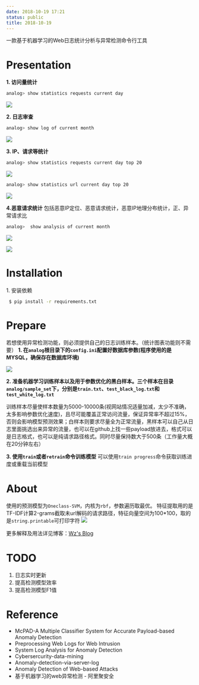 ```yaml
---
date: 2018-10-19 17:21
status: public
title: 2018-10-19
---
```


一款基于机器学习的Web日志统计分析与异常检测命令行工具


# Presentation
**1\. 访问量统计**
``` bash
analog> show statistics requests current day
```

![](~/18-36-03.jpg)


**2\. 日志审查**
``` bash
analog> show log of current month
```

![](~/10-15-19.jpg)

**3\. IP、请求等统计**
``` bash
analog> show statistics requests current day top 20
```
![](~/10-17-25.jpg)
``` bash
analog> show statistics url current day top 20
```

![](~/10-18-13.jpg)

**4\.恶意请求统计**
包括恶意IP定位、恶意请求统计，恶意IP地理分布统计，正、异常请求比
``` bash
analog>  show analysis of current month
```
![](~/10-19-52.jpg)


![](~/10-21-32.jpg)

# Installation
1\. 安装依赖
``` bash
 $ pip install -r requirements.txt
 ```
# Prepare
若想使用异常检测功能，则必须提供自己的日志训练样本。（统计图表功能则不需要）
**1\. 在`analog`根目录下的`config.ini`配置好数据库参数(程序使用的是MYSQL，确保存在数据库环境)**

![](~/18-24-56.jpg)

**2\. 准备机器学习训练样本以及用于参数优化的黑白样本。三个样本在目录`analog/sample_set`下，分别是`train.txt`、`test_black_log.txt`和`test_white_log.txt`**

训练样本尽量使样本数量为5000-10000条(视网站情况适量加减，太少不准确，太多影响参数优化速度)，且尽可能覆盖正常访问流量，保证异常率不超过15%，否则会影响模型预测效果；白样本则要求尽量全为正常流量，黑样本可以自己从日志里面挑选出来异常的流量，也可以在github上找一些payload放进去，格式可以是日志格式，也可以是纯请求路径格式。同时尽量保持数大于500条（工作量大概在20分钟左右）

**3\. 使用`train`或者`retrain`命令训练模型** 
可以使用`train progress`命令获取训练进度或重载当前模型

# About
使用的预测模型为`Oneclass-SVM`，内核为`rbf`，参数遍历取最优。
特征提取用的是TF-IDF计算2-grams截取未url解码的请求路径，特征向量空间为100*100，取的是`string.printable`可打印字符
![](~/10-44-57.jpg)

更多解释及用法详见博客：[Wz's Blog](https://www.wzsite.cn)

# TODO
1. 日志实时更新
2. 提高检测模型效率
3. 提高检测模型F1值

# Reference
+ McPAD-A Multiple Classifier System for Accurate Payload-based Anomaly Detection
+ Preprocessing Web Logs for Web Intrusion 
+ System Log Analysis for Anomaly Detection
+ Cybersercurity-data-mining
+ Anomaly-detection-via-server-log
+ Anomaly Detection of Web-based Attacks
+ 基于机器学习的web异常检测 - 阿里聚安全





